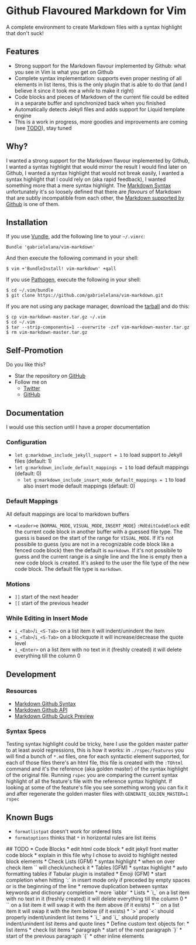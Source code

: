 # Github Flavoured Markdown for Vim
A complete environment to create Markdown files with a syntax highlight that don't suck!


## Features
* Strong support for the Markdown flavour implemented by Github: what you see in Vim is what you get on Github
* Complete syntax implementation: supports even proper nesting of all elements in list items, this is the only plugin that is able to do that (and I believe it since it took me a *while* to make it right)
* Code blocks and pieces of Markdown of the current file could be edited in a separate buffer and synchronized back when you finished
* Automatically detects Jekyll files and adds support for Liquid template engine
* This is a work in progress, more goodies and improvements are coming (see [TODO](#TODO)), stay tuned


## Why?
I wanted a strong support for the Markdown flavour implemented by Github, I wanted a syntax highlight that would mirror the result I would find later on Github, I wanted a syntax highlight that would not break easily, I wanted a syntax highlight that I could rely on (aka rapid feedback), I wanted something more that a mere syntax highlight. The [Markdown Syntax](http://daringfireball.net/projects/markdown/syntax) unfortunately it's so loosely defined that there are *flavours* of Markdown that are subtly incompatible from each other, the [Markdown supported by Github](https://help.github.com/articles/github-flavored-markdown) is one of them.


## Installation
If you use [Vundle](https://github.com/gmarik/vundle), add the following line to your `~/.vimrc`:

    Bundle 'gabrielelana/vim-markdown'

And then execute the following command in your shell:

    $ vim +'BundleInstall! vim-markdown' +qall

If you use [Pathogen](https://github.com/tpope/vim-pathogen), execute the following in your shell:

    $ cd ~/.vim/bundle
    $ git clone https://github.com/gabrielelana/vim-markdown.git

If you are not using any package manager, download the [tarball](https://github.com/gabrielelana/vim-markdown/archive/master.tar.gz) and do this:

    $ cp vim-markdown-master.tar.gz ~/.vim
    $ cd ~/.vim
    $ tar --strip-components=1 --overwrite -zxf vim-markdown-master.tar.gz
    $ rm vim-markdown-master.tar.gz


## Self-Promotion
Do you like this?
* Star the repository on [GitHub](https://github.com/gabrielelana/vim-markdown)
* Follow me on
  * [Twitter](http://twitter.com/gabrielelana)
  * [GitHub](https://github.com/gabrielelana)


## Documentation
I would use this section until I have a proper documentation

### Configuration
* `let g:markdown_include_jekyll_support = 1` to load support to Jekyll files (default: 1)
* `let g:markdown_include_default_mappings = 1` to load default mappings (default: 0)
  * `let g:markdown_include_insert_mode_default_mappings = 1` to load also insert mode default mappings (default: 0)

### Default Mappings
All default mappings are local to markdown buffers
* `<Leader>e` (`NORMAL_MODE`, `VISUAL_MODE`, `INSERT_MODE`) `:MdEditCodeBlock` edit the current code block in another buffer with a guessed file type. The guess is based on the start of the range for `VISUAL_MODE`. If it's not possibile to guess (you are not in a recognizable code block like a fenced code block) then the default is `markdown`. If it's not possibile to guess and the current range is a single line and the line is empty then a new code block is created. It's asked to the user the file type of the new code block. The default file type is `markdown`.

### Motions
* `]]` start of the next header
* `[[` start of the previous header

### While Editing in Insert Mode
* `i_<Tab>`/`i_<S-Tab>` on a list item it will indent/unindent the item
* `i_<Tab>`/`i_<S-Tab>` on a blockquote it will increase/decrease the quote level
* `i_<Enter>` on a list item with no text in it (freshly created) it will delete everything till the column 0


## Development
### Resources
* [Markdown Github Syntax](https://help.github.com/articles/github-flavored-markdown)
* [Markdown Github API](http://developer.github.com/v3/markdown)
* [Markdown Github Quick Preview](http://github-markdown-preview.heroku.com/)

### Syntax Specs
Testing syntax highlight could be tricky, here I use the golden master patter to at least avoid regressions, this is how it works: in `./rspec/features` you will find a bunch of `*.md` files, one for each syntactic element supported, for each of those files there's an html file, this file is created with the `:TOhtml` command and it's the reference (aka golden master) of the syntax highlight of the original file. Running `rspec` you are comparing the current syntax highlight of all the feature's file with the reference syntax highlight. If looking at some of the feature's file you see something wrong you can fix it and after regenerate the golden master files with `GENERATE_GOLDEN_MASTER=1 rspec`


## Known Bugs
* `formatlistpat` doesn't work for ordered lists
* `formatoptions` thinks that `*` in horizontal rules are list items


<a name="TODO" />
## TODO
* Code Blocks
  * edit html code block
  * edit jekyll front matter code block
  * explain in this file why I chose to avoid to highlight nested block elements
* Check Lists (GFM)
  * syntax highlight
  * when on over check item `<Space>` will check/uncheck it
* Tables (GFM)
  * syntax highlight
  * auto formatting tables if Tabular plugin is installed
* Emoji (GFM)
  * start completion when hitting `:` in insert mode only if preceded by empty spaces or is the beginning of the line
  * remove duplication between syntax keywords and dictionary completion
  * more `iabbr`
* Lists
  * `i_<BS>` on a list item with no text in it (freshly created) it will delete everything till the column 0
  * `<C-K>` on a list item it will swap it with the item above (if it exists)
  * `<C-J>` on a list item it will swap it with the item below (if it exists)
  * `>` and `<` should properly indent/unindent list items
  * `i_<C-D>` and `i_<C-T>` should properly indent/unindent list items and quote lines
* Define custom text objects for:
  * list items
  * check list items
  * paragraph
    * start of the next paragraph `}`
    * start of the previous paragraph `{`
  * other inline elements

